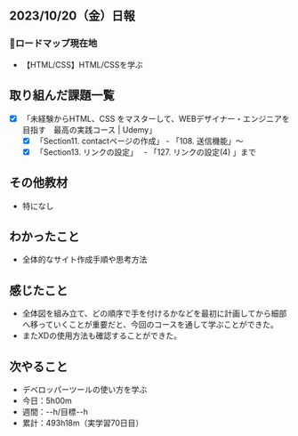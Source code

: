 ## 2023/10/20（金）日報
### :round_pushpin:ロードマップ現在地
- 【HTML/CSS】HTML/CSSを学ぶ
## 取り組んだ課題一覧
- [x] 「未経験からHTML、CSS をマスターして、WEBデザイナー・エンジニアを目指す　最高の実践コース | Udemy」
  - [x] 「Section11. contactページの作成」 - 「108. 送信機能」〜
  - [x] 「Section13. リンクの設定」　 - 「127. リンクの設定(4) 」まで
## その他教材
- 特になし
## わかったこと
  - 全体的なサイト作成手順や思考方法
## 感じたこと
- 全体図を組み立て、どの順序で手を付けるかなどを最初に計画してから細部へ移っていくことが重要だと、今回のコースを通して学ぶことができた。
- またXDの使用方法も確認することができた。
## 次やること
- デベロッパーツールの使い方を学ぶ
- 今日：5h00m
- 週間：--h/目標--h
- 累計：493h18m（実学習70日目）
